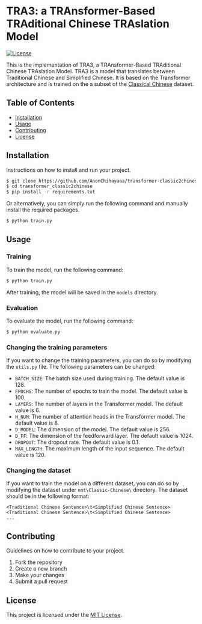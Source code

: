 # TRA3: a TRAnsformer-Based TRAditional Chinese TRAslation Model

[![License](https://img.shields.io/badge/license-MIT-blue.svg)](LICENSE)

This is the implementation of TRA3, a TRAnsformer-Based TRAditional Chinese TRAslation Model. TRA3 is a model that translates between Traditional Chinese and Simplified Chinese. It is based on the Transformer architecture and is trained on the a subset of the [Classical Chinese](https://github.com/BangBOOM/Classical-Chinese/tree/master) dataset.

## Table of Contents

- [Installation](#installation)
- [Usage](#usage)
- [Contributing](#contributing)
- [License](#license)

## Installation

Instructions on how to install and run your project.

```bash
$ git clone https://github.com/AnonChihayaaa/transformer-classic2chinese-.git
$ cd transformer_classic2chinese
$ pip install -r requirements.txt
```
Or alternatively, you can simply run the following command and manually install the required packages.
```bash
$ python train.py
```

## Usage
### Training
To train the model, run the following command:
```bash
$ python train.py
```
After training, the model will be saved in the `models` directory.

### Evaluation
To evaluate the model, run the following command:
```bash
$ python evaluate.py
```

### Changing the training parameters
If you want to change the training parameters, you can do so by modifying the `utils.py` file. The following parameters can be changed:
- `BATCH_SIZE`: The batch size used during training. The default value is 128.
- `EPOCHS`: The number of epochs to train the model. The default value is 100.
- `LAYERS`: The number of layers in the Transformer model. The default value is 6.
- `H_NUM`: The number of attention heads in the Transformer model. The default value is 8.
- `D_MODEL`: The dimension of the model. The default value is 256.
- `D_FF`: The dimension of the feedforward layer. The default value is 1024.
- `DROPOUT`: The dropout rate. The default value is 0.1.
- `MAX_LENGTH`: The maximum length of the input sequence. The default value is 120.

### Changing the dataset
If you want to train the model on a different dataset, you can do so by 
modifying the dataset under `nmt\Classic-Chinese\` directory. The dataset should be in the following format:
```
<Traditional Chinese Sentence>\t<Simplified Chinese Sentence>
<Traditional Chinese Sentence>\t<Simplified Chinese Sentence>
...
```

## Contributing

Guidelines on how to contribute to your project.

1. Fork the repository
2. Create a new branch
3. Make your changes
4. Submit a pull request

## License

This project is licensed under the [MIT License](LICENSE).
